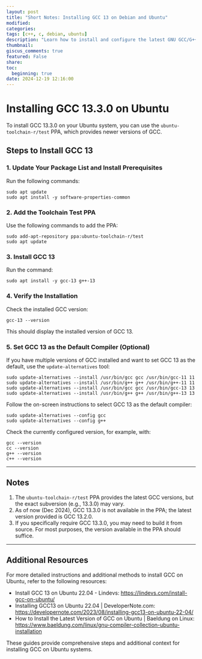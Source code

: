 ```yaml
---
layout: post
title: "Short Notes: Installing GCC 13 on Debian and Ubuntu"
modified:
categories: 
tags: [c++, c, debian, ubuntu]
description: "Learn how to install and configure the latest GNU GCC/G++ compiler on Debian and Ubuntu systems. This step-by-step guide covers updating packages, adding the Toolchain Test PPA, installing GCC 13, verifying the installation, and setting it as the default compiler."
thumbnail: 
giscus_comments: true
featured: False
share:
toc:
  beginning: true
date: 2024-12-19 12:16:00
---
```


# Installing GCC 13.3.0 on Ubuntu

To install GCC 13.3.0 on your Ubuntu system, you can use the `ubuntu-toolchain-r/test` PPA, which provides newer versions of GCC.

## Steps to Install GCC 13

### 1. Update Your Package List and Install Prerequisites
Run the following commands:
```
sudo apt update
sudo apt install -y software-properties-common
```

### 2. Add the Toolchain Test PPA
Use the following commands to add the PPA:
```
sudo add-apt-repository ppa:ubuntu-toolchain-r/test
sudo apt update
```

### 3. Install GCC 13
Run the command:
```
sudo apt install -y gcc-13 g++-13
```

### 4. Verify the Installation
Check the installed GCC version:
```
gcc-13 --version
```

This should display the installed version of GCC 13.

### 5. Set GCC 13 as the Default Compiler (Optional)
If you have multiple versions of GCC installed and want to set GCC 13 as the default, use the `update-alternatives` tool:

```
sudo update-alternatives --install /usr/bin/gcc gcc /usr/bin/gcc-11 11
sudo update-alternatives --install /usr/bin/g++ g++ /usr/bin/g++-11 11
sudo update-alternatives --install /usr/bin/gcc gcc /usr/bin/gcc-13 13
sudo update-alternatives --install /usr/bin/g++ g++ /usr/bin/g++-13 13
```

Follow the on-screen instructions to select GCC 13 as the default compiler:

```
sudo update-alternatives --config gcc
sudo update-alternatives --config g++
```

Check the currently configured version, for example, with:

```
gcc --version
cc --version
g++ --version
c++ --version
```

---

## Notes
1. The `ubuntu-toolchain-r/test` PPA provides the latest GCC versions, but the exact subversion (e.g., 13.3.0) may vary.
2. As of now (Dec 2024), GCC 13.3.0 is not available in the PPA; the latest version provided is GCC 13.2.0.
3. If you specifically require GCC 13.3.0, you may need to build it from source. For most purposes, the version available in the PPA should suffice.

---

## Additional Resources
For more detailed instructions and additional methods to install GCC on Ubuntu, refer to the following resources:

- Install GCC 13 on Ubuntu 22.04 - Lindevs: https://lindevs.com/install-gcc-on-ubuntu/
- Installing GCC13 on Ubuntu 22.04 | DeveloperNote.com: https://developernote.com/2023/08/installing-gcc13-on-ubuntu-22-04/
- How to Install the Latest Version of GCC on Ubuntu | Baeldung on Linux: https://www.baeldung.com/linux/gnu-compiler-collection-ubuntu-installation

These guides provide comprehensive steps and additional context for installing GCC on Ubuntu systems.
